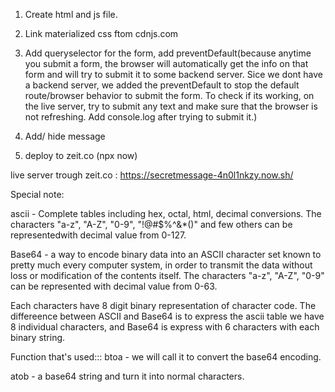 1. Create html and js file.

2. Link materialized css ftom cdnjs.com

3. Add queryselector for the form, add preventDefault(because anytime you submit a form,
the browser will automatically  get the info on that form and will try to submit it to some backend server.
Sice we dont have a backend server, we added the preventDefault to stop the default route/browser behavior to submit the form.
To check if its working, on the live server, try to submit any text and make sure that the browser is not refreshing. Add console.log after trying to submit it.)

4. Add/ hide message

5. deploy to zeit.co (npx now)

live server trough zeit.co :
https://secretmessage-4n0l1nkzy.now.sh/




Special note:

ascii - Complete tables including hex, octal, html, decimal conversions.
          The characters "a-z", "A-Z", "0-9", "!@#$%^&*()" and few others can be representedwith decimal value from 0-127.
          
Base64 - a way to encode binary data into an ASCII character set known to pretty much every computer system, in order to transmit the data without loss or modification of the contents itself.
        The characters "a-z", "A-Z", "0-9" can be represented with decimal value from 0-63.

Each characters have 8 digit binary representation of character code.
The differeence between ASCII and Base64 is to express  the ascii table we have 8 individual characters, and Base64  is express with 6 characters with each binary string.

Function that's used:::
btoa - we will call it to convert the base64 encoding.

atob - a base64 string and turn it into normal characters.



